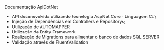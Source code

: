 Documentação ApiDotNet

- API desenevolvida utilizando tecnologia AspNet Core - Linguagem C#;
- Injeção de Dependências em Controllers e Repositorys;
- Utilização de AUTOMAPPER
- Utilização de Entity Framework
- Realização de Migrations para alimentar o banco de dados SQL SERVER
- Validação através de FluentValidation

